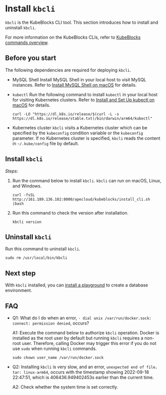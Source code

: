 # Install `kbcli`

`kbcli` is the KubeBlocks CLI tool. This section introduces how to install and uninstall `kbcli`. 

For more information on the KubeBlocks CLIs, refer to [KubeBlocks commands overview](../cli/kubeblocks_commands_overview.md).

## Before you start

The following dependencies are required for deploying `kbcli`.

- MySQL Shell
  Install MySQL Shell in your local host to visit MySQL instances. Refer to [Install MySQL Shell on macOS](https://dev.mysql.com/doc/mysql-shell/8.0/en/mysql-shell-install-macos-quick.html) for details.

- `kubectl`
  Run the following command to install `kubectl` in your local host for visiting Kubernetes clusters. Refer to [Install and Set Up kubectl on macOS](https://kubernetes.io/docs/tasks/tools/install-kubectl-macos/) for details.

    ```
    curl -LO "https://dl.k8s.io/release/$(curl -L -s https://dl.k8s.io/release/stable.txt)/bin/darwin/arm64/kubectl"
    ```

- Kubernetes cluster
  `kbcli` visits a Kubernetes cluster which can be specified by the `kubeconfig` condition variable or the `kubeconfig` parameter. If no Kubernetes cluster is specified, `kbcli` reads the content in `~/.kube/config` file by default.

## Install `kbcli`

_Steps_:
1. Run the command below to install `kbcli`. `kbcli` can run on macOS, Linux, and Windows.

    ```
    curl -fsSL http://161.189.136.182:8000/apecloud/kubeblocks/install_cli.sh |bash    
    ```

2. Run this command to check the version after installation.
   ```
   kbcli version
   ```

## Uninstall `kbcli`

Run this command to uninstall `kbcli`.

```
sudo rm /usr/local/bin/kbcli
```

## Next step

With `kbcli` installed, you can [install a playground](install_playground.md) to create a database environment.


## FAQ

- Q1: What do I do when an error, `- dial unix /var/run/docker.sock: connect: permission denied`, occurs?
  
  A1: 
  Execute the command below to authorize `kbcli` operation. 
  Docker is installed as the root user by default but running `kbcli` requires a non-root user. Therefore, calling Docker may trigger this error if you do not use `sudo` when running `kbcli` commands.

  ```
  sudo chown user_name /var/run/docker.sock
  ```

- Q2: Installing `kbcli` is very slow, and an error, `unexpected end of file，tar: linux-arm64`, occurs with the timestamp showing 2022-09-18 22:47:51, which is 406436.949402453s earlier than the current time.
  
  A2:
  Check whether the system time is set correctly.